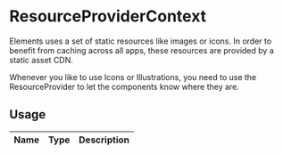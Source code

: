 <!-- 
This is an auto-generated markdown. 
You can change it in "/Users/daniel/Dev/allthings/elements/src/ResourceProvider/ResourceProvider.tsx" and run build:docs to update this file.
-->
# ResourceProviderContext
Elements uses a set of static resources like images or icons.
In order to benefit from caching across all apps, these resources are provided by a static asset CDN.

Whenever you like to use Icons or Illustrations, you need to use the ResourceProvider to let the components know where they are.
## Usage
| Name        | Type           | Description  |
| ----------- |:--------------:| ------------:|


